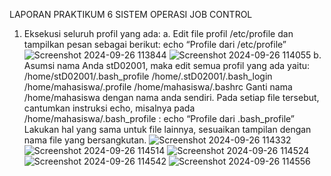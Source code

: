 LAPORAN PRAKTIKUM 6 SISTEM OPERASI
JOB CONTROL
1. Eksekusi seluruh profil yang ada:
a. Edit file profil /etc/profile dan tampilkan pesan sebagai berikut:
echo “Profile dari /etc/profile”
![Screenshot 2024-09-26 113844](https://github.com/user-attachments/assets/66c8f7fb-bec0-4143-81eb-2881fd1e5f32)
![Screenshot 2024-09-26 114055](https://github.com/user-attachments/assets/ce2e70e6-5137-492a-9225-4ceb771d9a03)
b. Asumsi nama Anda stD02001, maka edit semua profil yang ada yaitu:
/home/stD02001/.bash_profile
/home/.stD02001/.bash_login
/home/mahasiswa/.profile
/home/mahasiswa/.bashrc
Ganti nama /home/mahasiswa dengan nama anda sendiri. Pada setiap file tersebut, cantumkan instruksi echo, misalnya pada /home/mahasiswa/.bash_profile :
echo “Profile dari .bash_profile”
Lakukan hal yang sama untuk file lainnya, sesuaikan tampilan dengan nama file yang bersangkutan.
![Screenshot 2024-09-26 114332](https://github.com/user-attachments/assets/cb423f9c-a3c6-45df-bfde-776fd9607164)
![Screenshot 2024-09-26 114514](https://github.com/user-attachments/assets/78e5a4bc-6cb5-417f-b15e-3cd06edccd38)
![Screenshot 2024-09-26 114524](https://github.com/user-attachments/assets/4767b2a4-4594-4796-b72a-3bb00933809e)
![Screenshot 2024-09-26 114542](https://github.com/user-attachments/assets/6985ae65-070d-4a87-a6de-85136d39ab3c)
![Screenshot 2024-09-26 114556](https://github.com/user-attachments/assets/d55e08e1-419c-49e3-b42b-001237d5dadf)
